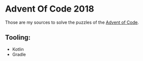 # Advent Of Code 2018

Those are my sources to solve the puzzles of the [Advent of Code](https://adventofcode.com/2018).

## Tooling:
* Kotlin
* Gradle
